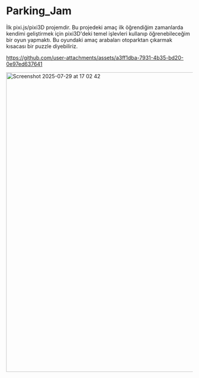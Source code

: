 # Parking_Jam

İlk pixi.js/pixi3D projemdir. Bu projedeki amaç ilk öğrendiğim zamanlarda kendimi geliştirmek için pixi3D'deki temel işlevleri kullanıp öğrenebileceğim bir oyun yapmaktı. Bu oyundaki amaç arabaları otoparktan çıkarmak kısacası bir puzzle diyebiliriz. 

https://github.com/user-attachments/assets/a3ff1dba-7931-4b35-bd20-0e97ed637641

<img width="1440" height="809" alt="Screenshot 2025-07-29 at 17 02 42" src="https://github.com/user-attachments/assets/f62f165c-9887-45e3-847d-9d054d41c62e" />
